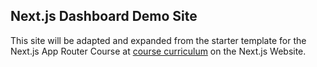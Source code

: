 ## Next.js Dashboard Demo Site

This site will be adapted and expanded from the starter template for the Next.js App Router Course at [course curriculum](https://nextjs.org/learn) on the Next.js Website.
